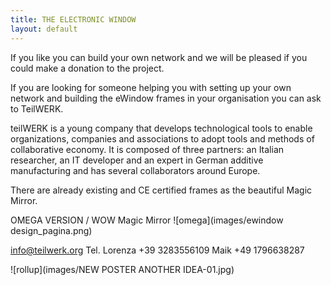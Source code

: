 ```yaml
---
title: THE ELECTRONIC WINDOW
layout: default
---
```


If you like you can build your own network and we will be pleased if you could make a donation to the project.

If you are looking for someone helping you with setting up your own network and building the eWindow frames in your organisation you can ask to TeilWERK.

teilWERK is a young company that develops technological tools to enable organizations, companies and associations to adopt tools and methods of collaborative economy. It is composed of three partners: an Italian researcher, an IT developer and an expert in German additive manufacturing and has several collaborators around Europe.


There are already existing and CE certified frames as the beautiful Magic Mirror.

OMEGA VERSION / WOW Magic Mirror 
![omega](images/ewindow design_pagina.png)

info@teilwerk.org 
Tel. Lorenza +39 3283556109 
Maik +49 1796638287

![rollup](images/NEW POSTER ANOTHER IDEA-01.jpg)
